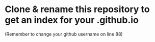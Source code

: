 Clone & rename this repository to get an index for your <username>.github.io
=========================

(Remember to change your github username on line 88)
